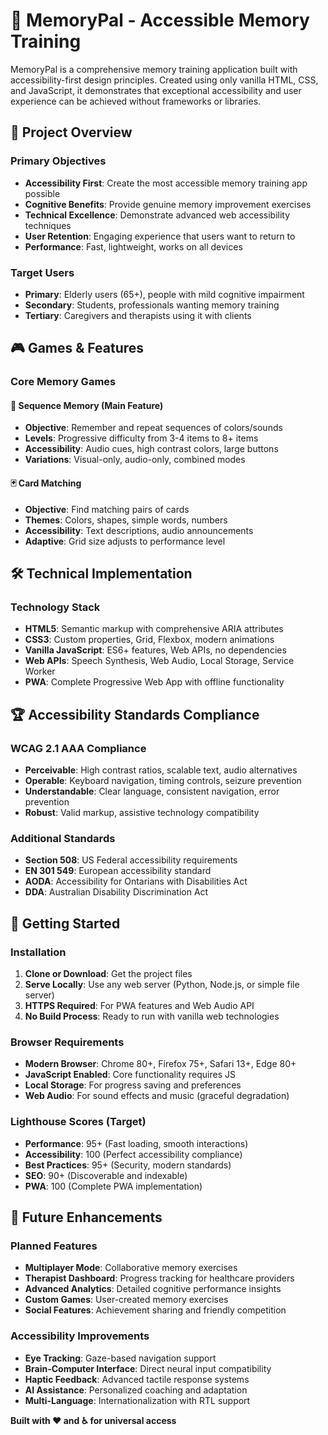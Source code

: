 # 🧠 MemoryPal - Accessible Memory Training

MemoryPal is a comprehensive memory training application built with accessibility-first design principles. Created using only vanilla HTML, CSS, and JavaScript, it demonstrates that exceptional accessibility and user experience can be achieved without frameworks or libraries.

## 🎯 Project Overview

### Primary Objectives

- **Accessibility First**: Create the most accessible memory training app possible
- **Cognitive Benefits**: Provide genuine memory improvement exercises
- **Technical Excellence**: Demonstrate advanced web accessibility techniques
- **User Retention**: Engaging experience that users want to return to
- **Performance**: Fast, lightweight, works on all devices

### Target Users

- **Primary**: Elderly users (65+), people with mild cognitive impairment
- **Secondary**: Students, professionals wanting memory training
- **Tertiary**: Caregivers and therapists using it with clients

## 🎮 Games & Features

### Core Memory Games

#### 🔢 Sequence Memory (Main Feature)

- **Objective**: Remember and repeat sequences of colors/sounds
- **Levels**: Progressive difficulty from 3-4 items to 8+ items
- **Accessibility**: Audio cues, high contrast colors, large buttons
- **Variations**: Visual-only, audio-only, combined modes

#### 🃏 Card Matching

- **Objective**: Find matching pairs of cards
- **Themes**: Colors, shapes, simple words, numbers
- **Accessibility**: Text descriptions, audio announcements
- **Adaptive**: Grid size adjusts to performance level

## 🛠 Technical Implementation

### Technology Stack

- **HTML5**: Semantic markup with comprehensive ARIA attributes
- **CSS3**: Custom properties, Grid, Flexbox, modern animations
- **Vanilla JavaScript**: ES6+ features, Web APIs, no dependencies
- **Web APIs**: Speech Synthesis, Web Audio, Local Storage, Service Worker
- **PWA**: Complete Progressive Web App with offline functionality

## 🏆 Accessibility Standards Compliance

### WCAG 2.1 AAA Compliance

- **Perceivable**: High contrast ratios, scalable text, audio alternatives
- **Operable**: Keyboard navigation, timing controls, seizure prevention
- **Understandable**: Clear language, consistent navigation, error prevention
- **Robust**: Valid markup, assistive technology compatibility

### Additional Standards

- **Section 508**: US Federal accessibility requirements
- **EN 301 549**: European accessibility standard
- **AODA**: Accessibility for Ontarians with Disabilities Act
- **DDA**: Australian Disability Discrimination Act

## 🚀 Getting Started

### Installation

1. **Clone or Download**: Get the project files
2. **Serve Locally**: Use any web server (Python, Node.js, or simple file server)
3. **HTTPS Required**: For PWA features and Web Audio API
4. **No Build Process**: Ready to run with vanilla web technologies

### Browser Requirements

- **Modern Browser**: Chrome 80+, Firefox 75+, Safari 13+, Edge 80+
- **JavaScript Enabled**: Core functionality requires JS
- **Local Storage**: For progress saving and preferences
- **Web Audio**: For sound effects and music (graceful degradation)

### Lighthouse Scores (Target)

- **Performance**: 95+ (Fast loading, smooth interactions)
- **Accessibility**: 100 (Perfect accessibility compliance)
- **Best Practices**: 95+ (Security, modern standards)
- **SEO**: 90+ (Discoverable and indexable)
- **PWA**: 100 (Complete PWA implementation)

## 🔮 Future Enhancements

### Planned Features

- **Multiplayer Mode**: Collaborative memory exercises
- **Therapist Dashboard**: Progress tracking for healthcare providers
- **Advanced Analytics**: Detailed cognitive performance insights
- **Custom Games**: User-created memory exercises
- **Social Features**: Achievement sharing and friendly competition

### Accessibility Improvements

- **Eye Tracking**: Gaze-based navigation support
- **Brain-Computer Interface**: Direct neural input compatibility
- **Haptic Feedback**: Advanced tactile response systems
- **AI Assistance**: Personalized coaching and adaptation
- **Multi-Language**: Internationalization with RTL support

**Built with ❤️ and ♿ for universal access**
